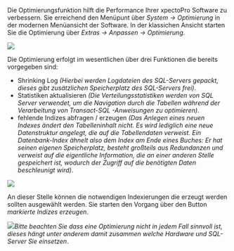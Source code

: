 Die Optimierungsfunktion hilft die Performance Ihrer xpectoPro Software zu verbessern.  Sie erreichend den Menüpunt über *System -> Optimierung* in der modernen Menüansicht der Software. 
In der klassichen Ansicht starten Sie die Optimierung über *Extras -> Anpassen -> Optimierung*.

![](http://xpecto.github.io/docs/xpecto/Extras/Anpassen/Optimierung/Optimierung_Menue.png)

Die Optimierung erfolgt im wesentlichen über drei Funktionen die bereits vorgegeben sind:


 - Shrinking Log *(Hierbei werden Logdateien des SQL-Servers gepackt, dieses gibt zusätzlichen Speicherplatz des SQL-Servers frei)*.
 - Statistiken aktualisieren *(Die Verteilungsstatistiken werden von SQL Server verwendet, um die Navigation durch die Tabellen während der Verarbeitung von Transact-SQL -Anweisungen zu optimieren)*.
 - fehlende Indizes abfragen / erzeugen *(Das Anlegen eines neuen Indexes ändert den Tabelleninhalt nicht. Es wird lediglich eine neue Datenstruktur angelegt, die auf die Tabellendaten verweist. Ein Datenbank-Index ähnelt also dem Index am Ende eines Buches: Er hat seinen eigenen Speicherplatz, besteht großteils aus Redundanzen und verweist auf die eigentliche Information, die an einer anderen Stelle gespeichert ist, wodurch der Zugriff auf die benötigten Daten beschleunigt wird)*.

![](http://xpecto.github.io/docs/xpecto/Extras/Anpassen/Optimierung/Indizes_abfragen.png)

An dieser Stelle können die notwendigen Indexierungen die erzeugt werden sollten ausgewählt werden. Sie starten den Vorgang über den Button *markierte Indizes erzeugen*. 

![](http://xpecto.github.io/docs/xpecto/Grafiken/gr_gluehbirne.jpg)*Bitte beachten Sie dass eine Optimierung nicht in jedem Fall sinnvoll ist, dieses hängt unter anderem damit zusammen welche Hardware und SQL-Server Sie einsetzen*.





